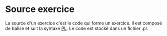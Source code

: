 # Source exercice

La source d'un exercice c'est le code qui forme un exercice.
Il est composé de balise et suit la syntaxe [PL](plsyntaxe.md).
Le code est stocké dans un fichier .pl.
